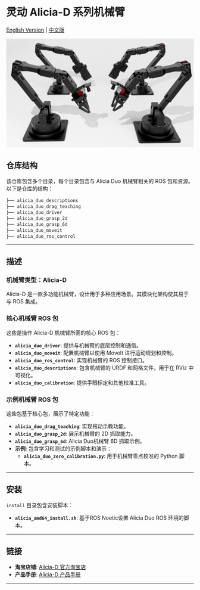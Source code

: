 # 灵动 Alicia-D 系列机械臂

[English Version](README_en.md) | [中文版](README.md)

![输入图片说明](images/Alicia_duo4.jpg)

## 仓库结构

该仓库包含多个目录，每个目录包含与 Alicia Duo 机械臂相关的 ROS 包和资源。以下是仓库的结构：
```
├── alicia_duo_descriptions
├── alicia_duo_drag_teaching
├── alicia_duo_driver
├── alicia_duo_grasp_2d
├── alicia_duo_grasp_6d
├── alicia_duo_moveit
├── alicia_duo_ros_control

```

---

## 描述

### 机械臂类型：Alicia-D
Alicia-D 是一款多功能机械臂，设计用于多种应用场景。其模块化架构使其易于与 ROS 集成。

### 核心机械臂 ROS 包
这些是操作 Alicia-D 机械臂所需的核心 ROS 包：
- **`alicia_duo_driver`**: 提供与机械臂的底层控制和通信。
- **`alicia_duo_moveit`**: 配置机械臂以使用 MoveIt 进行运动规划和控制。
- **`alicia_duo_ros_control`**: 实现机械臂的 ROS 控制接口。
- **`alicia_duo_descriptions`**: 包含机械臂的 URDF 和网格文件，用于在 RViz 中可视化。
- **`alicia_duo_calibration`**: 提供手眼标定和其他校准工具。

### 示例机械臂 ROS 包
这些包基于核心包，展示了特定功能：
- **`alicia_duo_drag_teaching`**: 实现拖动示教功能。
- **`alicia_duo_grasp_2d`**: 展示机械臂的 2D 抓取能力。
- **`alicia_duo_grasp_6d`**: Alicia Duo机械臂 6D 抓取示例。
- **示例**: 包含学习和测试的示例脚本和演示：
  - **`alicia_duo_zero_calibration.py`**: 用于机械臂零点校准的 Python 脚本。


---

## 安装

`install` 目录包含安装脚本：
- **`alicia_amd64_install.sh`**: 基于ROS Noetic设置 Alicia Duo ROS 环境的脚本。


---
## 链接

- **淘宝店铺**: [Alicia-D 官方淘宝店](https://g84gtpygdv6trpvdhcsy0kfr73avcip.taobao.com/shop/view_shop.htm?appUid=RAzN8HWKU5B7MfX6JjEWgkuNfftNVbnrjbjx6fPjY9KqXB46Rvy&spm=a21n57.1.hoverItem.2)
- **产品手册**: [Alicia-D 产品手册](https://tcnqzgyay0jb.feishu.cn/wiki/ElDUwERlNilPLWkJ2e2cYGyZncb?fromScene=spaceOverview)

---
